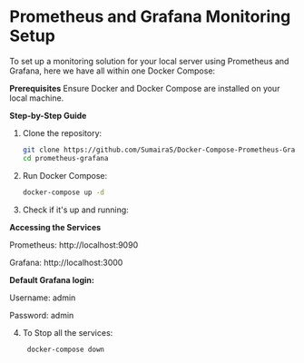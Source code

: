# Prometheus and Grafana Monitoring Setup
To set up a monitoring solution for your local server using Prometheus and Grafana, here we have all within one Docker Compose:

****Prerequisites****
Ensure Docker and Docker Compose are installed on your local machine.

****Step-by-Step Guide****
1. Clone the repository:

   ```sh
   git clone https://github.com/SumairaS/Docker-Compose-Prometheus-Grafana
   cd prometheus-grafana
 2.  Run Docker Compose:
     ```sh
     docker-compose up -d
     
 3. Check if it's up and running:


**Accessing the Services**

Prometheus: http://localhost:9090



Grafana: http://localhost:3000

**Default Grafana login:**

Username: admin

      

Password: admin

4. To Stop all the services:
   ```sh
    docker-compose down

   
